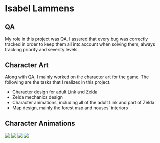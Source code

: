 # Isabel Lammens

## QA
My role in this project was QA. I assured that every bug was correctly tracked  in order to keep them all into account when solving them,
always tracking priority and severity levels.

## Character Art
Along with QA, I mainly worked on the character art for the game. The following are the tasks that I realized in this project.
- Character design for adult Link and Zelda
- Zelda mechanics design
- Character animations, including all of the adult Link and part of Zelda
- Map design, mainly the forest map and houses' interiors

## Character Animations
![](img=https://k61.kn3.net/B/E/C/7/F/C/7AB.gif) 
![](img=https://k61.kn3.net/B/9/B/B/9/C/46D.gif)
![](img=https://k61.kn3.net/A/9/9/F/C/5/320.gif)
![](img=https://k60.kn3.net/6/5/D/4/A/5/454.gif)


